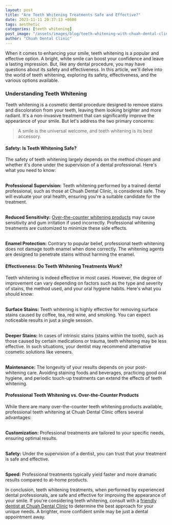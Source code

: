 ```yaml
---
layout: post
title: "Are Teeth Whitening Treatments Safe and Effective?"
date: 2023-11-11 20:37:13 +0600
tags: aesthetic
categories: [teeth whitening]
post_image: "/assets/images/blog/teeth-whitening-with-chuah-dental-clinic-pj.png"
author: "Chuah Dental Clinic"
---
```

<p>When it comes to enhancing your smile, teeth whitening is a popular and effective option. A bright, white smile can boost your confidence and leave a lasting impression. But, like any dental procedure, you may have questions about its safety and effectiveness. In this article, we'll delve into the world of teeth whitening, exploring its safety, effectiveness, and the various options available.</p>

<h3>Understanding Teeth Whitening</h3>
<p>Teeth whitening is a cosmetic dental procedure designed to remove stains and discoloration from your teeth, leaving them looking brighter and more radiant. It's a non-invasive treatment that can significantly improve the appearance of your smile. But let's address the two primary concerns: </p>
<blockquote class="blockquote single-quote">
  <p> A smile is the universal welcome, and teeth whitening is its best accessory. </p>
</blockquote>
<h4>Safety: Is Teeth Whitening Safe?</h4>
<p>The safety of teeth whitening largely depends on the method chosen and whether it's done under the supervision of a dental professional. Here's what you need to know:

<br><b>Professional Supervision:</b> Teeth whitening performed by a trained dental professional, such as those at Chuah Dental Clinic, is considered safe. They will evaluate your oral health, ensuring you're a suitable candidate for the treatment.

<br><b>Reduced Sensitivity:</b> <a href="#">Over-the-counter whitening products</a> may cause sensitivity and gum irritation if used incorrectly. Professional whitening treatments are customized to minimize these side effects.

<br><b>Enamel Protection:</b> Contrary to popular belief, professional teeth whitening does not damage tooth enamel when done correctly. The whitening agents are designed to penetrate stains without harming the enamel.</p>

<h4>Effectiveness: Do Teeth Whitening Treatments Work?</h4>

<p>Teeth whitening is indeed effective in most cases. However, the degree of improvement can vary depending on factors such as the type and severity of stains, the method used, and your oral hygiene habits. Here's what you should know:

<br><b>Surface Stains:</b> Teeth whitening is highly effective for removing surface stains caused by coffee, tea, red wine, and smoking. You can expect noticeable results in just a single session.

<br><b>Deeper Stains:</b> In cases of intrinsic stains (stains within the tooth), such as those caused by certain medications or trauma, teeth whitening may be less effective. In such situations, your dentist may recommend alternative cosmetic solutions like veneers.

<br><b>Maintenance:</b> The longevity of your results depends on your post-whitening care. Avoiding staining foods and beverages, practicing good oral hygiene, and periodic touch-up treatments can extend the effects of teeth whitening.</p>

<h4>Professional Teeth Whitening vs. Over-the-Counter Products</h4>

<p>While there are many over-the-counter teeth whitening products available, professional teeth whitening at Chuah Dental Clinic offers several advantages:

<br><b>Customization:</b> Professional treatments are tailored to your specific needs, ensuring optimal results.

<br><b>Safety:</b> Under the supervision of a dentist, you can trust that your treatment is safe and effective.

<br><b>Speed:</b> Professional treatments typically yield faster and more dramatic results compared to at-home products.</p>

<p>In conclusion, teeth whitening treatments, when performed by experienced dental professionals, are safe and effective for improving the appearance of your smile. If you're considering teeth whitening, consult with a <a href="#">friendly dentist at Chuah Dental Clinic</a> to determine the best approach for your unique needs. A brighter, more confident smile may be just a dental appointment away.</p>
